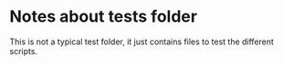# Notes about tests folder
This is not a typical test folder, it just contains files
to test the different scripts.